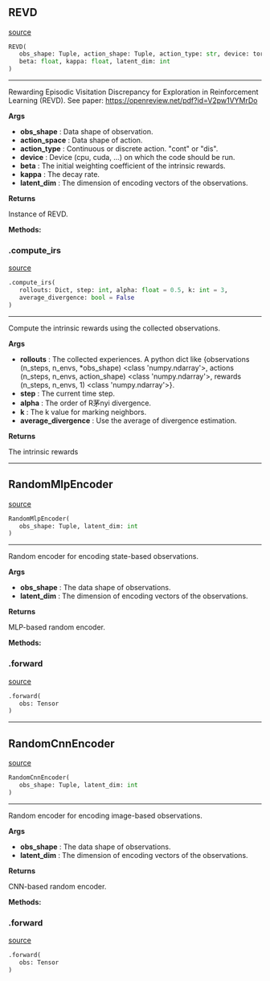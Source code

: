 #


## REVD
[source](https://github.com/RLE-Foundation/Hsuanwu\blob\main\hsuanwu/xplore/reward/revd.py\#L74)
```python 
REVD(
   obs_shape: Tuple, action_shape: Tuple, action_type: str, device: torch.device,
   beta: float, kappa: float, latent_dim: int
)
```


---
Rewarding Episodic Visitation Discrepancy for Exploration in Reinforcement Learning (REVD).
See paper: https://openreview.net/pdf?id=V2pw1VYMrDo


**Args**

* **obs_shape**  : Data shape of observation.
* **action_space**  : Data shape of action.
* **action_type**  : Continuous or discrete action. "cont" or "dis".
* **device**  : Device (cpu, cuda, ...) on which the code should be run.
* **beta**  : The initial weighting coefficient of the intrinsic rewards.
* **kappa**  : The decay rate.
* **latent_dim**  : The dimension of encoding vectors of the observations.


**Returns**

Instance of REVD.


**Methods:**


### .compute_irs
[source](https://github.com/RLE-Foundation/Hsuanwu\blob\main\hsuanwu/xplore/reward/revd.py\#L121)
```python
.compute_irs(
   rollouts: Dict, step: int, alpha: float = 0.5, k: int = 3,
   average_divergence: bool = False
)
```

---
Compute the intrinsic rewards using the collected observations.


**Args**

* **rollouts**  : The collected experiences. A python dict like
    {observations (n_steps, n_envs, *obs_shape) <class 'numpy.ndarray'>,
    actions (n_steps, n_envs, action_shape) <class 'numpy.ndarray'>,
    rewards (n_steps, n_envs, 1) <class 'numpy.ndarray'>}.
* **step**  : The current time step.
* **alpha**  : The order of R茅nyi divergence.
* **k**  : The k value for marking neighbors.
* **average_divergence**  : Use the average of divergence estimation.


**Returns**

The intrinsic rewards

----


## RandomMlpEncoder
[source](https://github.com/RLE-Foundation/Hsuanwu\blob\main\hsuanwu/xplore/reward/revd.py\#L48)
```python 
RandomMlpEncoder(
   obs_shape: Tuple, latent_dim: int
)
```


---
Random encoder for encoding state-based observations.


**Args**

* **obs_shape**  : The data shape of observations.
* **latent_dim**  : The dimension of encoding vectors of the observations.


**Returns**

MLP-based random encoder.


**Methods:**


### .forward
[source](https://github.com/RLE-Foundation/Hsuanwu\blob\main\hsuanwu/xplore/reward/revd.py\#L70)
```python
.forward(
   obs: Tensor
)
```


----


## RandomCnnEncoder
[source](https://github.com/RLE-Foundation/Hsuanwu\blob\main\hsuanwu/xplore/reward/revd.py\#L9)
```python 
RandomCnnEncoder(
   obs_shape: Tuple, latent_dim: int
)
```


---
Random encoder for encoding image-based observations.


**Args**

* **obs_shape**  : The data shape of observations.
* **latent_dim**  : The dimension of encoding vectors of the observations.


**Returns**

CNN-based random encoder.


**Methods:**


### .forward
[source](https://github.com/RLE-Foundation/Hsuanwu\blob\main\hsuanwu/xplore/reward/revd.py\#L40)
```python
.forward(
   obs: Tensor
)
```

